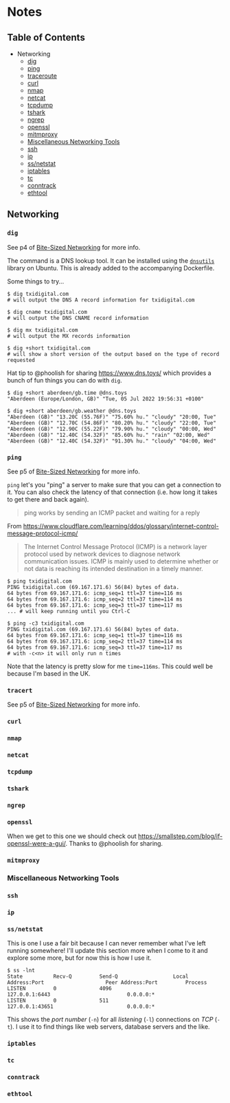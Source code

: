 # Notes

## Table of Contents

- Networking
  - [dig](#dig)
  - [ping](#ping)
  - [traceroute](#traceroute)
  - [curl](#curl)
  - [nmap](#nmap)
  - [netcat](#netcat)
  - [tcpdump](#tcpdump)
  - [tshark](#tshark)
  - [ngrep](#ngrep)
  - [openssl](#openssl)
  - [mitmproxy](#mitmproxy)
  - [Miscellaneous Networking Tools](#miscellaneous-networking-tools)
  - [ssh](#ssh)
  - [ip](#ip)
  - [ss/netstat](#ss)
  - [iptables](#iptables)
  - [tc](#tc)
  - [conntrack](#conntrack)
  - [ethtool](#ethtool)

## Networking

### `dig`

See p4 of [Bite-Sized Networking](./README.md#inspiration) for more info.

The command is a DNS lookup tool. It can be installed using the [`dnsutils`](https://packages.ubuntu.com/jammy/net/dnsutils) library on Ubuntu. This is already added to the accompanying Dockerfile.

Some things to try...

```shell
$ dig txidigital.com
# will output the DNS A record information for txidigital.com

$ dig cname txidigital.com
# will output the DNS CNAME record information

$ dig mx txidigital.com
# will output the MX records information

$ dig +short txidigital.com
# will show a short version of the output based on the type of record requested
```

Hat tip to @phoolish for sharing https://www.dns.toys/ which provides a bunch of fun things you can do with `dig`.

```shell
$ dig +short aberdeen/gb.time @dns.toys
"Aberdeen (Europe/London, GB)" "Tue, 05 Jul 2022 19:56:31 +0100"

$ dig +short aberdeen/gb.weather @dns.toys
"Aberdeen (GB)" "13.20C (55.76F)" "75.60% hu." "cloudy" "20:00, Tue"
"Aberdeen (GB)" "12.70C (54.86F)" "80.20% hu." "cloudy" "22:00, Tue"
"Aberdeen (GB)" "12.90C (55.22F)" "79.90% hu." "cloudy" "00:00, Wed"
"Aberdeen (GB)" "12.40C (54.32F)" "85.60% hu." "rain" "02:00, Wed"
"Aberdeen (GB)" "12.40C (54.32F)" "91.30% hu." "cloudy" "04:00, Wed"
```

### `ping`

See p5 of [Bite-Sized Networking](./README.md#inspiration) for more info.

`ping` let's you "ping" a server to make sure that you can get a connection to it. You can also check the latency of that connection (i.e. how long it takes to get there and back again).

> ping works by sending an ICMP packet and waiting for a reply

From https://www.cloudflare.com/learning/ddos/glossary/internet-control-message-protocol-icmp/

> The Internet Control Message Protocol (ICMP) is a network layer protocol used by network devices to diagnose network communication issues. ICMP is mainly used to determine whether or not data is reaching its intended destination in a timely manner.

```shell
$ ping txidigital.com
PING txidigital.com (69.167.171.6) 56(84) bytes of data.
64 bytes from 69.167.171.6: icmp_seq=1 ttl=37 time=116 ms
64 bytes from 69.167.171.6: icmp_seq=2 ttl=37 time=114 ms
64 bytes from 69.167.171.6: icmp_seq=3 ttl=37 time=117 ms
... # will keep running until you Ctrl-C

$ ping -c3 txidigital.com
PING txidigital.com (69.167.171.6) 56(84) bytes of data.
64 bytes from 69.167.171.6: icmp_seq=1 ttl=37 time=116 ms
64 bytes from 69.167.171.6: icmp_seq=2 ttl=37 time=114 ms
64 bytes from 69.167.171.6: icmp_seq=3 ttl=37 time=117 ms
# with -c<n> it will only run n times
```

Note that the latency is pretty slow for me `time=116ms`. This could well be because I'm based in the UK.

### `tracert`

See p5 of [Bite-Sized Networking](./README.md#inspiration) for more info.

### `curl`

### `nmap`

### `netcat`

### `tcpdump`

### `tshark`

### `ngrep`

### `openssl`

When we get to this one we should check out https://smallstep.com/blog/if-openssl-were-a-gui/. Thanks to @phoolish for sharing.

### `mitmproxy`

### Miscellaneous Networking Tools

### `ssh`

### `ip`

### `ss/netstat`

This is one I use a fair bit because I can never remember what I've left running somewhere! I'll update this section more when I come to it and explore some more, but for now this is how I use it.

```shell
$ ss -lnt
State          Recv-Q         Send-Q                  Local Address:Port                    Peer Address:Port         Process         
LISTEN         0              4096                        127.0.0.1:6443                         0.0.0.0:*                            
LISTEN         0              511                         127.0.0.1:43651                        0.0.0.0:*
```

This shows the _port number_ (`-n`) for all _listening_ (`-l`) connections on _TCP_ (`-t`). I use it to find things like web servers, database servers and the like.

### `iptables`

### `tc`

### `conntrack`

### `ethtool`
